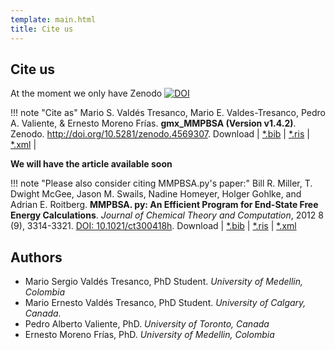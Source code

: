 ```yaml
---
template: main.html
title: Cite us
---
```


## Cite us

At the moment we only have Zenodo [![DOI](https://zenodo.org/badge/DOI/10.5281/zenodo.4569307.svg)](https://doi.org/10.5281/zenodo.4569307)

!!! note "Cite as"
    Mario S. Valdés Tresanco, Mario E. Valdes-Tresanco, Pedro A. Valiente, & Ernesto Moreno Frías.
    **gmx_MMPBSA (Version v1.4.2)**. Zenodo. http://doi.org/10.5281/zenodo.4569307. Download | [*.bib](gmx_MMPBSA_citation.bib)
    | [*.ris](gmx_MMPBSA_citation.ris) | [*.xml](gmx_MMPBSA_citation.xml) |

**We will have the article available soon**

!!! note "Please also consider citing MMPBSA.py's paper:"
    Bill R. Miller, T. Dwight McGee, Jason M. Swails, Nadine Homeyer, Holger Gohlke, and Adrian E. Roitberg. **MMPBSA.
    py: An Efficient Program for End-State Free Energy Calculations**.  _Journal of Chemical Theory and Computation_, 
    2012 8 (9), 3314-3321. [DOI: 10.1021/ct300418h][1]. Download | [*.bib](MMPBSA_py_citation.bib)
    | [*.ris](MMPBSA_py_citation.ris) | [*.xml](MMPBSA_py_citation.xml)

[1]: https://pubs.acs.org/doi/10.1021/ct300418h

## Authors

* Mario Sergio Valdés Tresanco, PhD Student. _University of Medellin, Colombia_
* Mario Ernesto Valdés Tresanco, PhD Student. _University of Calgary, Canada._
* Pedro Alberto Valiente, PhD. _University of Toronto, Canada_
* Ernesto Moreno Frías, PhD. _University of Medellin, Colombia_
